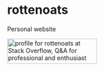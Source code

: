 # rottenoats

Personal website

<a href="https://stackoverflow.com/users/3589092/rottenoats">
<img src="https://stackoverflow.com/users/flair/3589092.png" width="208" height="58" alt="profile for rottenoats at Stack Overflow, Q&amp;A for professional and enthusiast programmers" title="profile for rottenoats at Stack Overflow, Q&amp;A for professional and enthusiast programmers">
</a>
